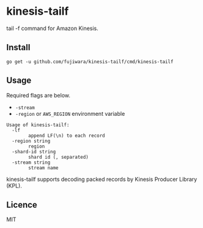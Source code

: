# kinesis-tailf

tail -f command for Amazon Kinesis.

## Install

```
go get -u github.com/fujiwara/kinesis-tailf/cmd/kinesis-tailf
```

## Usage

Required flags are below.

- `-stream`
- `-region` or `AWS_REGION` environment variable

```
Usage of kinesis-tailf:
  -lf
    	append LF(\n) to each record
  -region string
    	region
  -shard-id string
    	shard id (, separated)
  -stream string
    	stream name
```

kinesis-tailf supports decoding packed records by Kinesis Producer Library (KPL).

## Licence

MIT

